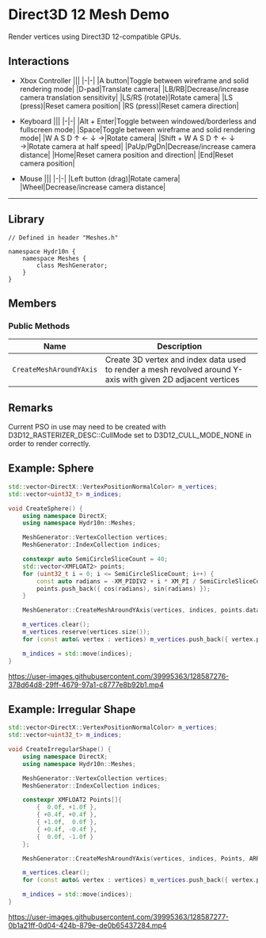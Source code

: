 # Direct3D 12 Mesh Demo

Render vertices using Direct3D 12-compatible GPUs.

## Interactions
- Xbox Controller
    |||
    |-|-|
    |A button|Toggle between wireframe and solid rendering mode|
    |D-pad|Translate camera|
    |LB/RB|Decrease/increase camera translation sensitivity|
    |LS/RS (rotate)|Rotate camera|
    |LS (press)|Reset camera position|
    |RS (press)|Reset camera direction|

- Keyboard
    |||
    |-|-|
    |Alt + Enter|Toggle between windowed/borderless and fullscreen mode|
    |Space|Toggle between wireframe and solid rendering mode|
    |W A S D ↑ ← ↓ →|Rotate camera|
    |Shift + W A S D ↑ ← ↓ →|Rotate camera at half speed|
    |PaUp/PgDn|Decrease/increase camera distance|
    |Home|Reset camera position and direction|
    |End|Reset camera position|

- Mouse
    |||
    |-|-|
    |Left button (drag)|Rotate camera|
    |Wheel|Decrease/increase camera distance|

---

## Library
```
// Defined in header "Meshes.h"

namespace Hydr10n {
    namespace Meshes {
        class MeshGenerator;
    }
}
```

## Members

### Public Methods
|Name|Description|
|-|-|
|```CreateMeshAroundYAxis```|Create 3D vertex and index data used to render a mesh revolved around Y-axis with given 2D adjacent vertices|

## Remarks
Current PSO in use may need to be created with D3D12_RASTERIZER_DESC::CullMode set to D3D12_CULL_MODE_NONE in order to render correctly.

## Example: Sphere
```CPP
std::vector<DirectX::VertexPositionNormalColor> m_vertices;
std::vector<uint32_t> m_indices;

void CreateSphere() {
    using namespace DirectX;
    using namespace Hydr10n::Meshes;

    MeshGenerator::VertexCollection vertices;
    MeshGenerator::IndexCollection indices;

    constexpr auto SemiCircleSliceCount = 40;
    std::vector<XMFLOAT2> points;
    for (uint32_t i = 0; i <= SemiCircleSliceCount; i++) {
        const auto radians = -XM_PIDIV2 + i * XM_PI / SemiCircleSliceCount;
        points.push_back({ cos(radians), sin(radians) });
    }

    MeshGenerator::CreateMeshAroundYAxis(vertices, indices, points.data(), points.size(), 1, SemiCircleSliceCount * 2, 0);

    m_vertices.clear();
    m_vertices.reserve(vertices.size());
    for (const auto& vertex : vertices) m_vertices.push_back({ vertex.position, vertex.normal, XMFLOAT4(Colors::Green) });

    m_indices = std::move(indices);
}
```

https://user-images.githubusercontent.com/39995363/128587276-378d64d8-29ff-4679-97a1-c8777e8b92b1.mp4

## Example: Irregular Shape
```CPP
std::vector<DirectX::VertexPositionNormalColor> m_vertices;
std::vector<uint32_t> m_indices;

void CreateIrregularShape() {
    using namespace DirectX;
    using namespace Hydr10n::Meshes;

    MeshGenerator::VertexCollection vertices;
    MeshGenerator::IndexCollection indices;

    constexpr XMFLOAT2 Points[]{
        {  0.0f, +1.0f },
        { +0.4f, +0.4f },
        { +1.0f,  0.0f },
        { +0.4f, -0.4f },
        {  0.0f, -1.0f }
    };

    MeshGenerator::CreateMeshAroundYAxis(vertices, indices, Points, ARRAYSIZE(Points), 10, 30, 0);

    m_vertices.clear();
    for (const auto& vertex : vertices) m_vertices.push_back({ vertex.position, vertex.normal, XMFLOAT4(Colors::Green) });

    m_indices = std::move(indices);
}
```

https://user-images.githubusercontent.com/39995363/128587277-0b1a21ff-0d04-424b-879e-de0b65437284.mp4
